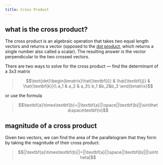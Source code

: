 ```yaml
---
title: Cross Product
---
```


## what is the cross product?
The cross product is an algebraic operation that takes two equal length vectors and returns a vector (opposed to the [dot product](/multivar-calc/dot-product.md), which returns a single number also called a scalar). The resulting answer is the vector perpendicular to the two crossed vectors.

There are two ways to solve for the cross product — find the determinant of a 3x3 matrix
> $$\text{det}\begin{bmatrix}\hat{\textbf{i}} & \hat{\textbf{j}} & \hat{\textbf{k}}\\ a_1 & a_2 & a_3\\ b_1 &b_2&b_3 \end{bmatrix}$$

or use the formula
> $$\textbf{a}\times\textbf{b}=||\textbf{a}||\space||\textbf{b}||\sin\theta\space\textbf{n}$$

## magnitude of a cross product
Given two vectors, we can find the area of the parallelogram that they form by taking the magnitude of their cross product.
> $$||\textbf{a}\times\textbf{b}||=||\textbf{a}||\space||\textbf{b}|||\sin\theta|$$